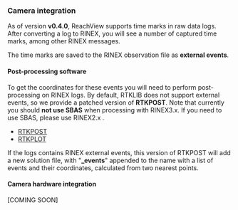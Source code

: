 ### Camera integration

As of version **v0.4.0**, ReachView supports time marks in raw data logs. After converting a log to RINEX, you will see a number of captured time marks, among other RINEX messages.

The time marks are saved to the RINEX observation file as **external events**.

#### Post-processing software

To get the coordinates for these events you will need to perform post-processing on RINEX logs. By default, RTKLIB does not support external events, so we provide a patched version of **RTKPOST**. Note that currently you should **not use SBAS** when processing with RINEX3.x. If you need to use SBAS, please use RINEX2.x .

* [RTKPOST](https://files.emlid.com/RTKLIB/rtkpost.exe)
* [RTKPLOT](https://files.emlid.com/RTKLIB/rtkplot.exe)

If the logs contains RINEX external events, this version of RTKPOST will add a new solution file, with "**_events**" appended to the name with a list of events and their coordinates, calculated from two nearest points.

#### Camera hardware integration

[COMING SOON]
